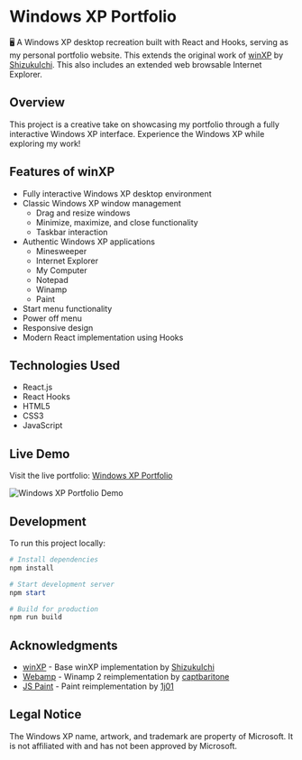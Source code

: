 # Windows XP Portfolio

🖥️ A Windows XP desktop recreation built with React and Hooks, serving as my personal portfolio website. This extends the original work of [winXP](https://github.com/ShizukuIchi/winXP) by [ShizukuIchi](https://github.com/ShizukuIchi). This also includes an extended web browsable Internet Explorer.

## Overview

This project is a creative take on showcasing my portfolio through a fully interactive Windows XP interface. Experience the Windows XP while exploring my work!

## Features of winXP

* Fully interactive Windows XP desktop environment
* Classic Windows XP window management
  * Drag and resize windows
  * Minimize, maximize, and close functionality
  * Taskbar interaction
* Authentic Windows XP applications
  * Minesweeper
  * Internet Explorer
  * My Computer
  * Notepad
  * Winamp
  * Paint
* Start menu functionality
* Power off menu
* Responsive design
* Modern React implementation using Hooks

## Technologies Used

* React.js
* React Hooks
* HTML5
* CSS3
* JavaScript

## Live Demo

Visit the live portfolio: [Windows XP Portfolio](https://www.sbhjt-gr.com/)

![Windows XP Portfolio Demo](demo/demo.gif)

## Development

To run this project locally:

```powershell
# Install dependencies
npm install

# Start development server
npm start

# Build for production
npm run build
```

## Acknowledgments

* [winXP](https://github.com/ShizukuIchi/winXP) - Base winXP implementation by [ShizukuIchi](https://github.com/ShizukuIchi)
* [Webamp](https://github.com/captbaritone/webamp) - Winamp 2 reimplementation by [captbaritone](https://github.com/captbaritone)
* [JS Paint](https://github.com/1j01/jspaint) - Paint reimplementation by [1j01](https://github.com/1j01)

## Legal Notice

The Windows XP name, artwork, and trademark are property of Microsoft. It is not affiliated with and has not been approved by Microsoft.